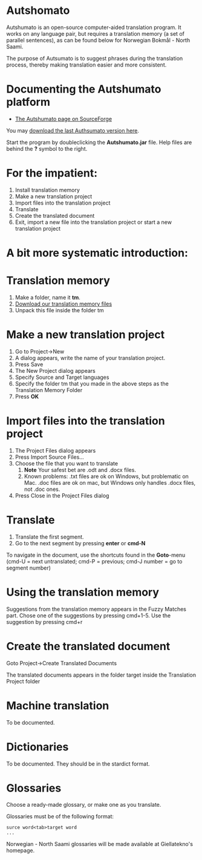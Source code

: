 # Autshomato

Autshumato is an open-source computer-aided translation program.
It works on any language pair, but requires a translation memory
(a set of parallel sentences), as can be found below for Norwegian
Bokmål - North Saami.

The purpose of Autsumato is to suggest phrases during the translation process,
thereby making translation easier and more consistent.

# Documenting the Autshumato platform

- [The Autshumato page on SourceForge](http://autshumato.sourceforge.net/)

You may [download the last Authsumato version here](http://sourceforge.net/projects/autshumatoite/files/latest/download).

Start the program by doubleclicking
the **Autshumato.jar** file. Help files are behind the **?** symbol to the right.

# For the impatient:

1. Install translation memory
2. Make a new translation project
3. Import files into the translation project
4. Translate
5. Create the translated document
6. Exit, import a new file into the translation project or start a new translation project

# A bit more systematic introduction:

# Translation memory

1. Make a folder, name it **tm**.
2. [Download our translation memory files](http://divvun.no/static_files/nob2sme-tmx.zip)
3. Unpack this file inside the folder tm

# Make a new translation project

1. Go to Project->New
2. A dialog appears, write the name of your translation project.
3. Press Save
4. The New Project dialog appears
5. Specify Source and Target languages
6. Specify the folder tm that you made in the above steps as the Translation Memory Folder
7. Press **OK**

# Import files into the translation project

1. The Project Files dialog appears
2. Press Import Source Files...
3. Choose the file that you want to translate
   1. **Note** Your safest bet are .odt and .docx files.
   2. Known problems: .txt files are ok on Windows, but problematic on Mac.
      .doc files are ok on mac, but Windows only handles .docx files, not .doc ones.
4. Press Close in the Project Files dialog

# Translate

1. Translate the first segment.
2. Go to the next segment by pressing **enter** or **cmd-N**

To navigate in the document, use the shortcuts found in the
**Goto**-menu (cmd-U = next untranslated; cmd-P = previous; cmd-J number = go to segment number)

# Using the translation memory

Suggestions from the translation memory appears in the Fuzzy Matches part.
Chose one of the suggestions by pressing cmd+1-5. Use the suggestion by pressing cmd+r

# Create the translated document

Goto Project->Create Translated Documents

The translated documents appears in the folder target inside the Translation Project folder

# Machine translation

To be documented.

# Dictionaries

To be documented. They should be in the stardict format.

# Glossaries

Choose a ready-made glossary, or make one as you translate.

Glossaries must be of the following format:

```
surce word<tab>target word
...
```

Norwegian - North Saami glossaries will be made available at Giellatekno's homepage.
